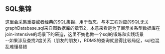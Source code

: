 ## SQL集锦
这里会采集重要或者经典的SQL集锦，用于备忘，与本工程对应的SQL无关   
graphDatabase.sql来自图数据库的章节2，本意来看是为了展示关系型数据库在join-intensive的场景下的窘迫，这里不妨也做一个sql的锻炼和实践场景  
--如果涉及查找2度关系（朋友的朋友），RDMS的查询就显得比较局促，sql也混乱难懂易错  